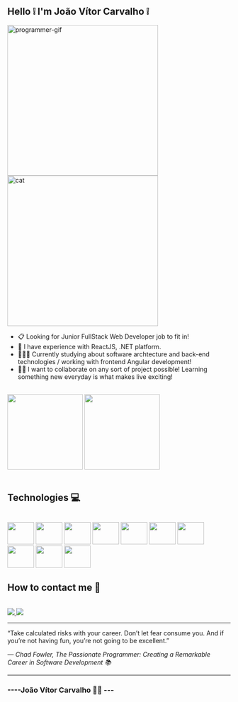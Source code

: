 ## Hello ❕ I'm João Vítor Carvalho ❕
<div style="display: inline_block, allign: center">
  <img allign="center" height="340px" src="https://i.pinimg.com/originals/e1/f3/41/e1f3413bf5036045713341394f617225.gif" alt="programmer-gif"/>
  <img height="340px" src="https://cdn.dribbble.com/users/2789762/screenshots/8630894/media/583b209224b027954cb6e8b9901cb731.gif" alt="cat"/>
</div>
<ul>
  <li> 📋 Looking for Junior FullStack Web Developer job to fit in!</li>
  <li> 🌱 I have experience with ReactJS, .NET platform.</li>
  <li> 🧑🏻‍💻 Currently studying about software archtecture and back-end technologies / working with frontend Angular development!</li>
  <li> 🙇🏼 I want to collaborate on any sort of project possible! Learning something new everyday is what makes live exciting!</li>
</ul>

<br>

<div>
  <img height="170em" src="https://github-readme-stats.vercel.app/api?username=joaodosantoscdev&theme=synthwave&show_icons=true&include_all_commits=true"/>
  <img height="170em" src="https://github-readme-stats.vercel.app/api/top-langs/?username=joaodosantoscdev&layout=compact&theme=synthwave&langs_count=6"/>
</div>

<br>

<h2>Technologies 💻</h2>

<div style="display: inline-block"><br>
  <img allign="center" height="50px" width="60px" src="https://cdn.jsdelivr.net/gh/devicons/devicon/icons/git/git-original.svg" />
  <img allign="center" height="50px" width="60px" src="https://cdn.jsdelivr.net/gh/devicons/devicon/icons/html5/html5-original.svg" />
  <img allign="center" height="50px" width="60px" src="https://cdn.jsdelivr.net/gh/devicons/devicon/icons/css3/css3-original.svg" />
  <img allign="center" height="50px" width="60px" src="https://cdn.jsdelivr.net/gh/devicons/devicon/icons/bootstrap/bootstrap-original.svg" />
  <img allign="center" height="50px" width="60px" src="https://cdn.jsdelivr.net/gh/devicons/devicon/icons/javascript/javascript-original.svg" />
  <img allign="center" height="50px" width="60px" src="https://cdn.jsdelivr.net/gh/devicons/devicon/icons/react/react-original.svg" />
  <img allign="center" height="50px" width="60px" src="https://cdn.jsdelivr.net/gh/devicons/devicon/icons/angularjs/angularjs-original.svg" />
  <img allign="center" height="50px" width="60px" src="https://cdn.jsdelivr.net/gh/devicons/devicon/icons/csharp/csharp-original.svg" />
  <img allign="center" height="50px" width="60px" src="https://cdn.jsdelivr.net/gh/devicons/devicon/icons/dot-net/dot-net-plain-wordmark.svg" />
  <img allign="center" height="50px" width="60px" src="https://cdn.jsdelivr.net/gh/devicons/devicon/icons/microsoftsqlserver/microsoftsqlserver-plain-wordmark.svg" />
</div>

<h2>How to contact me 📱</h2>
<br>
<div style="display: inline_block">
  <a allign="center" href="mailto:joaovitor.sc.dev@gmail.com" target="_blank">
    <img src="https://img.shields.io/badge/Gmail-D14836?style=for-the-badge&logo=gmail&logoColor=white"/>
  </a>
  <a allign="center" href="https://www.linkedin.com/in/joaodosc-dev/" target="_blank">
    <img src="https://img.shields.io/badge/LinkedIn-0077B5?style=for-the-badge&logo=linkedin&logoColor=white"/>
  </a>
</div>

<hr>

<div>
  <p>“Take calculated risks with your career. Don’t let fear consume you. And if you’re not having fun, you’re not going to be excellent.”</p>
  <em >              ― Chad Fowler, The Passionate Programmer: Creating a Remarkable Career in Software Development 📚</em>
  <hr>
</div>

### ----João Vítor Carvalho 👨‍💻 --- <h2>
